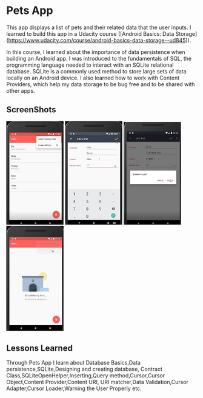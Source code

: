 # Pets App


This app displays a list of pets and their related data that the user inputs. 
I learned to build this app in a Udacity course ([Android Basics: Data Storage]
(https://www.udacity.com/course/android-basics-data-storage--ud845)). 

In this course, I learned about the importance of data persistence when building an Android app. 
I was introduced to the fundamentals of SQL, the programming language needed to interact with an 
SQLite relational database. SQLite is a commonly used method to store large sets of data locally on an
Android device. 
I also learned how to work with Content Providers, which help my data storage to be 
bug free and to be shared with other apps.

ScreenShots
---------------

<img width="30%" src="screenshots/1.jpg" />
<img width="30%" src="screenshots/2.jpg" />
<img width="30%" src="screenshots/3.jpg" />
<img width="30%" src="screenshots/4.jpg" />

Lessons Learned
---------

Through Pets App I learn about Database Basics,Data persistence,SQLite,Designing and creating database,
Contract Class,SQLiteOpenHelper,Inserting,Query method,Cursor,Cursor Object,Content Provider,Content URI,
URI matcher,Data Validation,Cursor Adapter,Cursor Loader,Warning the User Properly
etc.
